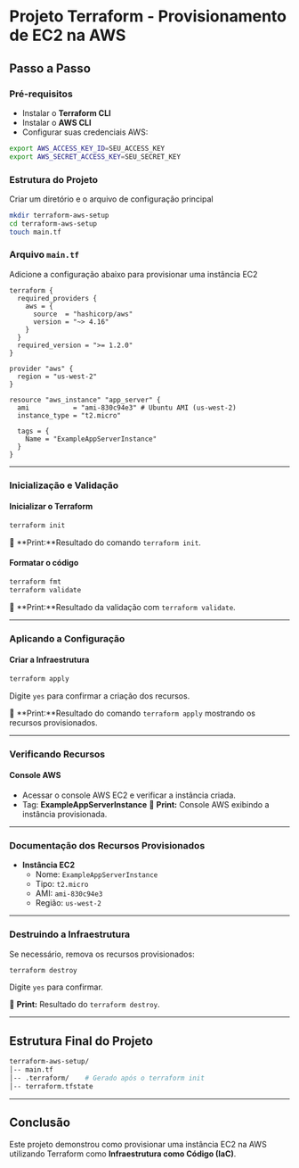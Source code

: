 
# Projeto Terraform - Provisionamento de EC2 na AWS

## Passo a Passo

### **Pré-requisitos**

- Instalar o **Terraform CLI**
- Instalar o **AWS CLI**
- Configurar suas credenciais AWS:

```bash
export AWS_ACCESS_KEY_ID=SEU_ACCESS_KEY
export AWS_SECRET_ACCESS_KEY=SEU_SECRET_KEY
```

### **Estrutura do Projeto**
Criar um diretório e o arquivo de configuração principal
```bash
mkdir terraform-aws-setup
cd terraform-aws-setup
touch main.tf
```

### **Arquivo `main.tf`**
Adicione a configuração abaixo para provisionar uma instância EC2

```hcl
terraform {
  required_providers {
    aws = {
      source  = "hashicorp/aws"
      version = "~> 4.16"
    }
  }
  required_version = ">= 1.2.0"
}

provider "aws" {
  region = "us-west-2"
}

resource "aws_instance" "app_server" {
  ami           = "ami-830c94e3" # Ubuntu AMI (us-west-2)
  instance_type = "t2.micro"

  tags = {
    Name = "ExampleAppServerInstance"
  }
}
```

---

### **Inicialização e Validação**

#### **Inicializar o Terraform**
```bash
terraform init
```
📸 **Print:**Resultado do comando `terraform init`.



#### **Formatar o código**
```bash
terraform fmt
terraform validate
```
📸 **Print:**Resultado da validação com `terraform validate`.

---

### **Aplicando a Configuração**

#### **Criar a Infraestrutura**
```bash
terraform apply
```
Digite `yes` para confirmar a criação dos recursos.

📸 **Print:**Resultado do comando `terraform apply` mostrando os recursos provisionados.

---

### **Verificando Recursos**

#### **Console AWS**
- Acessar o console AWS EC2 e verificar a instância criada.
- Tag: **ExampleAppServerInstance**
📸 **Print:** Console AWS exibindo a instância provisionada.

---

### **Documentação dos Recursos Provisionados**

- **Instância EC2**
  - Nome: `ExampleAppServerInstance`
  - Tipo: `t2.micro`
  - AMI: `ami-830c94e3`
  - Região: `us-west-2`

---

### **Destruindo a Infraestrutura**

Se necessário, remova os recursos provisionados:

```bash
terraform destroy
```
Digite `yes` para confirmar.

📸 **Print:** Resultado do `terraform destroy`.

---

## Estrutura Final do Projeto

```bash
terraform-aws-setup/
│-- main.tf
│-- .terraform/    # Gerado após o terraform init
│-- terraform.tfstate
```

---

## Conclusão
Este projeto demonstrou como provisionar uma instância EC2 na AWS utilizando Terraform como **Infraestrutura como Código (IaC)**.
